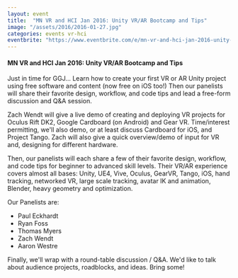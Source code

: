 ```yaml
---
layout: event
title:  "MN VR and HCI Jan 2016: Unity VR/AR Bootcamp and Tips"
image: "/assets/2016/2016-01-27.jpg"
categories: events vr-hci
eventbrite: "https://www.eventbrite.com/e/mn-vr-and-hci-jan-2016-unity-vrar-bootcamp-and-tips-tickets-20818747434?aff=ebdsoporgprofile"
---
```


#### MN VR and HCI Jan 2016: Unity VR/AR Bootcamp and Tips

Just in time for GGJ... Learn how to create your first VR or AR Unity project using free software and content (now free on iOS too!) Then our panelists will share their favorite design, workflow, and code tips and lead a free-form discussion and Q&A session.

Zach Wendt will give a live demo of creating and deploying VR projects for Oculus Rift DK2, Google Cardboard (on Android) and Gear VR. Time/interest permitting, we'll also demo, or at least discuss Cardboard for iOS, and Project Tango. Zach will also give a quick overview/demo of input for VR and, designing for different hardware.

Then, our panelists will each share a few of their favorite design, workflow, and code tips for beginner to advanced skill levels. Their VR/AR experience covers almost all bases: Unity, UE4, Vive, Oculus, GearVR, Tango, iOS, hand tracking, networked VR, large scale tracking, avatar IK and animation, Blender, heavy geometry and optimization.

Our Panelists are:

* Paul Eckhardt
* Ryan Foss
* Thomas Myers
* Zach Wendt
* Aaron Westre

Finally, we'll wrap with a round-table discussion / Q&A. We'd like to talk about audience projects, roadblocks, and ideas. Bring some!

